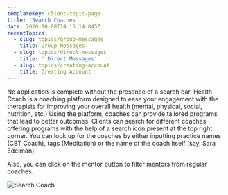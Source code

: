 ```yaml
---
templateKey: client-topic-page
title: 'Search Coaches '
date: 2020-10-08T14:15:14.845Z
recentTopics:
  - slug: topics/group-messages
    title: Group Messages
  - slug: topics/direct-messages
    title: ' Direct Messages'
  - slug: topics/creating-account
    title: Creating Account
---
```

No application is complete without the presence of a search bar. Health Coach is a coaching platform designed to ease your engagement with the therapists for improving your overall health (mental, physical, social, nutrition, etc.) Using the platform, coaches can provide tailored programs that lead to better outcomes. Clients can search for different coaches offering programs with the help of a search icon present at the top right corner. You can look up for the coaches by either inputting practice names (CBT Coach), tags (Meditation) or the name of the coach itself (say, Sara Edelman). 

Also, you can click on the mentor button to filter mentors from regular coaches.

![Search Coach](/img/search-coaches-i.png "Search Coach")
